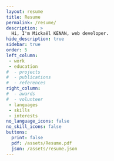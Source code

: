 ```yaml
---
layout: resume
title: Resume
permalink: /resume/
description: >
  Hi, I'm Mickaël KENAN, web developer.
hide_description: true
sidebar: true
order: 5
left_column:
 - work
 - education
#  - projects
#  - publications
#  - references
right_column:
#  - awards
#  - volunteer
 - languages
 - skills
 - interests
no_language_icons: false
no_skill_icons: false
buttons:
  print: false
  pdf: /assets/Resume.pdf
  json: /assets/resume.json
---
```

